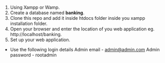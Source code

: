 1. Using Xampp or Wamp.
2. Create a database named **banking**.
3. Clone this repo and add it inside htdocs folder inside you xampp installation folder.
4. Open your browser and enter the location of you web application eg. http://localhost/banking.
5. Set up your web application.


- Use the following login details
Admin email - admin@admin.com
Admin password  - rootadmin
